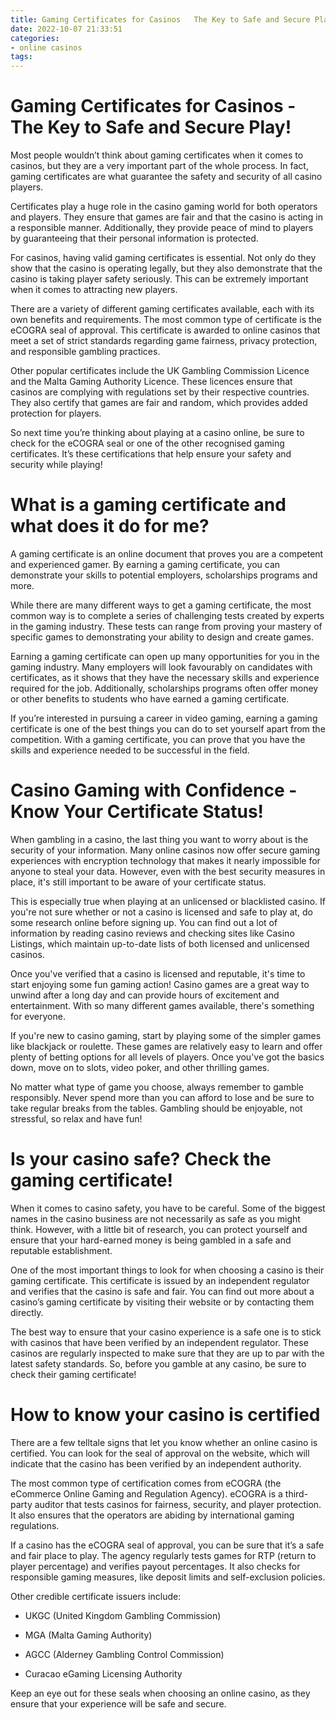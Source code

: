 ```yaml
---
title: Gaming Certificates for Casinos   The Key to Safe and Secure Play!
date: 2022-10-07 21:33:51
categories:
- online casinos
tags:
---
```



#  Gaming Certificates for Casinos - The Key to Safe and Secure Play!

Most people wouldn’t think about gaming certificates when it comes to casinos, but they are a very important part of the whole process. In fact, gaming certificates are what guarantee the safety and security of all casino players.

 Certificates play a huge role in the casino gaming world for both operators and players. They ensure that games are fair and that the casino is acting in a responsible manner. Additionally, they provide peace of mind to players by guaranteeing that their personal information is protected.

For casinos, having valid gaming certificates is essential. Not only do they show that the casino is operating legally, but they also demonstrate that the casino is taking player safety seriously. This can be extremely important when it comes to attracting new players.

There are a variety of different gaming certificates available, each with its own benefits and requirements. The most common type of certificate is the eCOGRA seal of approval. This certificate is awarded to online casinos that meet a set of strict standards regarding game fairness, privacy protection, and responsible gambling practices.

Other popular certificates include the UK Gambling Commission Licence and the Malta Gaming Authority Licence. These licences ensure that casinos are complying with regulations set by their respective countries. They also certify that games are fair and random, which provides added protection for players.

So next time you’re thinking about playing at a casino online, be sure to check for the eCOGRA seal or one of the other recognised gaming certificates. It’s these certifications that help ensure your safety and security while playing!

#  What is a gaming certificate and what does it do for me?

A gaming certificate is an online document that proves you are a competent and experienced gamer. By earning a gaming certificate, you can demonstrate your skills to potential employers, scholarships programs and more. 

While there are many different ways to get a gaming certificate, the most common way is to complete a series of challenging tests created by experts in the gaming industry. These tests can range from proving your mastery of specific games to demonstrating your ability to design and create games. 

Earning a gaming certificate can open up many opportunities for you in the gaming industry. Many employers will look favourably on candidates with certificates, as it shows that they have the necessary skills and experience required for the job. Additionally, scholarships programs often offer money or other benefits to students who have earned a gaming certificate. 

If you’re interested in pursuing a career in video gaming, earning a gaming certificate is one of the best things you can do to set yourself apart from the competition. With a gaming certificate, you can prove that you have the skills and experience needed to be successful in the field.

#  Casino Gaming with Confidence - Know Your Certificate Status!

When gambling in a casino, the last thing you want to worry about is the security of your information. Many online casinos now offer secure gaming experiences with encryption technology that makes it nearly impossible for anyone to steal your data. However, even with the best security measures in place, it's still important to be aware of your certificate status.

This is especially true when playing at an unlicensed or blacklisted casino. If you're not sure whether or not a casino is licensed and safe to play at, do some research online before signing up. You can find out a lot of information by reading casino reviews and checking sites like Casino Listings, which maintain up-to-date lists of both licensed and unlicensed casinos.

Once you've verified that a casino is licensed and reputable, it's time to start enjoying some fun gaming action! Casino games are a great way to unwind after a long day and can provide hours of excitement and entertainment. With so many different games available, there's something for everyone.

If you're new to casino gaming, start by playing some of the simpler games like blackjack or roulette. These games are relatively easy to learn and offer plenty of betting options for all levels of players. Once you've got the basics down, move on to slots, video poker, and other thrilling games.

No matter what type of game you choose, always remember to gamble responsibly. Never spend more than you can afford to lose and be sure to take regular breaks from the tables. Gambling should be enjoyable, not stressful, so relax and have fun!

#  Is your casino safe? Check the gaming certificate!

When it comes to casino safety, you have to be careful. Some of the biggest names in the casino business are not necessarily as safe as you might think. However, with a little bit of research, you can protect yourself and ensure that your hard-earned money is being gambled in a safe and reputable establishment.

One of the most important things to look for when choosing a casino is their gaming certificate. This certificate is issued by an independent regulator and verifies that the casino is safe and fair. You can find out more about a casino’s gaming certificate by visiting their website or by contacting them directly.

The best way to ensure that your casino experience is a safe one is to stick with casinos that have been verified by an independent regulator. These casinos are regularly inspected to make sure that they are up to par with the latest safety standards. So, before you gamble at any casino, be sure to check their gaming certificate!

#  How to know your casino is certified

There are a few telltale signs that let you know whether an online casino is certified. You can look for the seal of approval on the website, which will indicate that the casino has been verified by an independent authority.

The most common type of certification comes from eCOGRA (the eCommerce Online Gaming and Regulation Agency). eCOGRA is a third-party auditor that tests casinos for fairness, security, and player protection. It also ensures that the operators are abiding by international gaming regulations.

If a casino has the eCOGRA seal of approval, you can be sure that it’s a safe and fair place to play. The agency regularly tests games for RTP (return to player percentage) and verifies payout percentages. It also checks for responsible gaming measures, like deposit limits and self-exclusion policies.

Other credible certificate issuers include:

* UKGC (United Kingdom Gambling Commission)

* MGA (Malta Gaming Authority)

* AGCC (Alderney Gambling Control Commission)

* Curacao eGaming Licensing Authority

Keep an eye out for these seals when choosing an online casino, as they ensure that your experience will be safe and secure.
